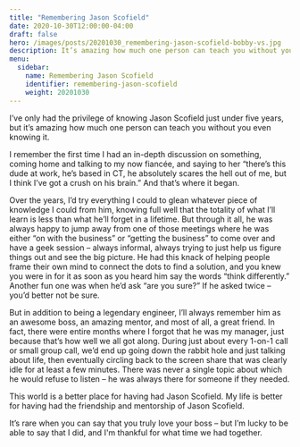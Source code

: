 ```yaml
---
title: "Remembering Jason Scofield"
date: 2020-10-30T12:00:00-04:00
draft: false
hero: /images/posts/20201030_remembering-jason-scofield-bobby-vs.jpg
description: It’s amazing how much one person can teach you without you even knowing it.
menu:
  sidebar:
    name: Remembering Jason Scofield
    identifier: remembering-jason-scofield
    weight: 20201030
---
```


I’ve only had the privilege of knowing Jason Scofield just under five years, but it’s amazing how much one person can teach you without you even knowing it.

I remember the first time I had an in-depth discussion on something, coming home and talking to my now fiancée, and saying to her “there’s this dude at work, he’s based in CT, he absolutely scares the hell out of me, but I think I’ve got a crush on his brain.” And that’s where it began.

Over the years, I’d try everything I could to glean whatever piece of knowledge I could from him, knowing full well that the totality of what I’ll learn is less than what he’ll forget in a lifetime. But through it all, he was always happy to jump away from one of those meetings where he was either “on with the business” or “getting the business” to come over and have a geek session – always informal, always trying to just help us figure things out and see the big picture. He had this knack of helping people frame their own mind to connect the dots to find a solution, and you knew you were in for it as soon as you heard him say the words “think differently.” Another fun one was when he’d ask “are you sure?” If he asked twice – you’d better not be sure.

But in addition to being a legendary engineer, I’ll always remember him as an awesome boss, an amazing mentor, and most of all, a great friend. In fact, there were entire months where I forgot that he was my manager, just because that’s how well we all got along. During just about every 1-on-1 call or small group call, we’d end up going down the rabbit hole and just talking about life, then eventually circling back to the screen share that was clearly idle for at least a few minutes. There was never a single topic about which he would refuse to listen – he was always there for someone if they needed.

This world is a better place for having had Jason Scofield. My life is better for having had the friendship and mentorship of Jason Scofield.

It’s rare when you can say that you truly love your boss – but I’m lucky to be able to say that I did, and I'm thankful for what time we had together.
